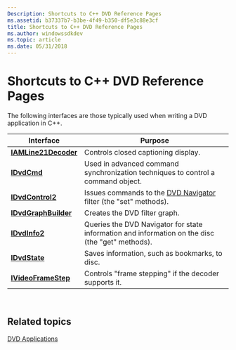 ```yaml
---
Description: Shortcuts to C++ DVD Reference Pages
ms.assetid: b37337b7-b3be-4f49-b350-df5e3c88e3cf
title: Shortcuts to C++ DVD Reference Pages
ms.author: windowssdkdev
ms.topic: article
ms.date: 05/31/2018
---
```


# Shortcuts to C++ DVD Reference Pages

The following interfaces are those typically used when writing a DVD application in C++.



| Interface                                    | Purpose                                                                                          |
|----------------------------------------------|--------------------------------------------------------------------------------------------------|
| [**IAMLine21Decoder**](/windows/desktop/api/il21dec/nn-il21dec-iamline21decoder) | Controls closed captioning display.                                                              |
| [**IDvdCmd**](/windows/desktop/api/Strmif/nn-strmif-idvdcmd)                   | Used in advanced command synchronization techniques to control a command object.                 |
| [**IDvdControl2**](/windows/desktop/api/Strmif/nn-strmif-idvdcontrol2)         | Issues commands to the [DVD Navigator](dvd-navigator-filter.md) filter (the "set" methods).     |
| [**IDvdGraphBuilder**](/windows/desktop/api/Strmif/nn-strmif-idvdgraphbuilder) | Creates the DVD filter graph.                                                                    |
| [**IDvdInfo2**](/windows/desktop/api/Strmif/nn-strmif-idvdinfo2)               | Queries the DVD Navigator for state information and information on the disc (the "get" methods). |
| [**IDvdState**](/windows/desktop/api/Strmif/nn-strmif-idvdstate)               | Saves information, such as bookmarks, to disc.                                                   |
| [**IVideoFrameStep**](/windows/desktop/api/Strmif/nn-strmif-ivideoframestep)   | Controls "frame stepping" if the decoder supports it.                                            |



 

## Related topics

<dl> <dt>

[DVD Applications](dvd-applications.md)
</dt> </dl>

 

 



